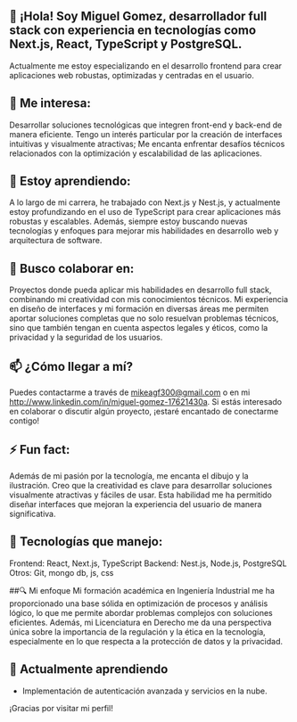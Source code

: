## 👋 ¡Hola! Soy Miguel Gomez, desarrollador full stack con experiencia en tecnologías como Next.js, React, TypeScript y PostgreSQL. 
Actualmente me estoy especializando en el desarrollo frontend para crear aplicaciones web robustas, optimizadas y centradas en el usuario.


## 👀 Me interesa:
Desarrollar soluciones tecnológicas que integren front-end y back-end de manera eficiente. Tengo un interés particular por la creación de interfaces intuitivas y visualmente atractivas;
Me encanta enfrentar desafíos técnicos relacionados con la optimización y escalabilidad de las aplicaciones.

## 🌱 Estoy aprendiendo:
A lo largo de mi carrera, he trabajado con Next.js y Nest.js, y actualmente estoy profundizando en el uso de TypeScript para crear aplicaciones más robustas y escalables. 
Además, siempre estoy buscando nuevas tecnologías y enfoques para mejorar mis habilidades en desarrollo web y arquitectura de software.

## 💞️ Busco colaborar en:
Proyectos donde pueda aplicar mis habilidades en desarrollo full stack, combinando mi creatividad con mis conocimientos técnicos. Mi experiencia en diseño de interfaces y 
mi formación en diversas áreas me permiten aportar soluciones completas que no solo resuelvan problemas técnicos, sino que también tengan en cuenta aspectos legales y éticos, 
como la privacidad y la seguridad de los usuarios.

## 📫 ¿Cómo llegar a mí?
Puedes contactarme a través de mikeagf300@gmail.com o en mi http://www.linkedin.com/in/miguel-gomez-17621430a. Si estás interesado en colaborar o discutir algún proyecto, ¡estaré encantado de conectarme contigo!

## ⚡ Fun fact: 
Además de mi pasión por la tecnología, me encanta el dibujo y la ilustración. Creo que la creatividad es clave para desarrollar soluciones visualmente atractivas y fáciles de usar. 
Esta habilidad me ha permitido diseñar interfaces que mejoran la experiencia del usuario de manera significativa.

## 🔧 Tecnologías que manejo:

Frontend: React, Next.js, TypeScript
Backend: Nest.js, Node.js, PostgreSQL
Otros: Git, mongo db, js, css


##🔍 Mi enfoque
Mi formación académica en Ingeniería Industrial me ha proporcionado una base sólida en optimización de procesos y análisis lógico, lo que me permite abordar problemas complejos 
con soluciones eficientes. Además, mi Licenciatura en Derecho me da una perspectiva única sobre la importancia de la regulación y la ética en la tecnología, 
especialmente en lo que respecta a la protección de datos y la privacidad.

## 🌱 Actualmente aprendiendo
- Implementación de autenticación avanzada y servicios en la nube.

¡Gracias por visitar mi perfil!
